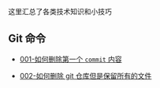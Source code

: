 这里汇总了各类技术知识和小技巧

## Git 命令

- [001-如何删除第一个 `commit` 内容](Tech/05_Others/git_remove_initial_commit.md)

- [002-如何删除 git 仓库但是保留所有的文件](Tech/05_Others/git_remove_git_repository_keep_files.md)
